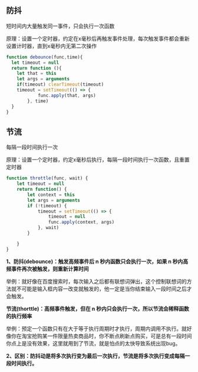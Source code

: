 ## 防抖

短时间内大量触发同一事件，只会执行一次函数

原理：设置一个定时器，约定在x毫秒后再触发事件处理，每次触发事件都会重新设置计时器，直到x毫秒内无第二次操作

```js
function debounce(func,time){
  let timeout = null
  return function (){
    let that = this
    let args = arguments
    if(timeout) clearTimeout(timeout)
    timeout = setTimeout(() => {
            func.apply(that, args)
        }, time)
  }
}
```

## 节流

每隔一段时间执行一次

原理：设置一个定时器，约定x毫秒后执行，每隔一段时间执行一次函数，且重置定时器

```js
function throttle(func, wait) {
    let timeout = null
    return function() {
        let context = this
        let args = arguments
        if (!timeout) {
            timeout = setTimeout(() => {
                timeout = null
                func.apply(context, args)
            }, wait)
        }

    }
}

```

**1、防抖(debounce)：触发高频事件后 n 秒内函数只会执行一次，如果 n 秒内高频事件再次被触发，则重新计算时间**

举例：就好像在百度搜索时，每次输入之后都有联想词弹出，这个控制联想词的方法就不可能是输入框内容一改变就触发的，他一定是当你结束输入一段时间之后才会触发。

**节流(thorttle)：高频事件触发，但在 n 秒内只会执行一次，所以节流会稀释函数的执行频率**

举例：预定一个函数只有在大于等于执行周期时才执行，周期内调用不执行。就好像你在淘宝抢购某一件限量热卖商品时，你不断点刷新点购买，可是总有一段时间你点上是没有效果，这里就用到了节流，就是怕点的太快导致系统出现bug。

**2、区别：防抖动是将多次执行变为最后一次执行，节流是将多次执行变成每隔一段时间执行。**